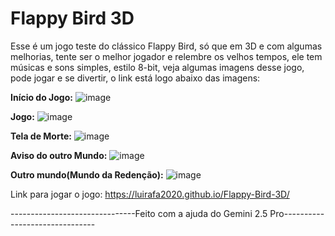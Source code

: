 # Flappy Bird 3D
Esse é um jogo teste do clássico Flappy Bird, só que em 3D e com algumas melhorias, tente ser o melhor jogador e relembre os velhos tempos, ele tem músicas e sons simples, estilo 8-bit, veja algumas imagens desse jogo, pode jogar e se divertir, o link está logo abaixo das imagens:

**Início do Jogo:**
![image](https://github.com/user-attachments/assets/8f62726f-2ffd-4df6-854b-72f96d448c21)

**Jogo:**
![image](https://github.com/user-attachments/assets/c5d01c18-49e1-48c5-ae90-ce1b5ed30b97)

**Tela de Morte:**
![image](https://github.com/user-attachments/assets/c8020738-0ce3-4021-a2bb-952c8a6dfe3d)

**Aviso do outro Mundo:**
![image](https://github.com/user-attachments/assets/37102713-d694-47b2-8289-35fa099b2bc2)

**Outro mundo(Mundo da Redenção):**
![image](https://github.com/user-attachments/assets/5dce003b-ec12-4535-8fcd-9803ec3477d4)

Link para jogar o jogo:
https://luirafa2020.github.io/Flappy-Bird-3D/


-------------------------------Feito com a ajuda do Gemini 2.5 Pro-------------------------------
